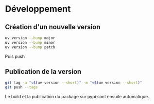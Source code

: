 # Développement


## Création d'un nouvelle version

```bash
uv version --bump major
uv version --bump minor
uv version --bump patch
```
Puis push

## Publication de la version

```bash
git tag -a "v$(uv version --short)" -m "v$(uv version --short)"
git push --tags
```
Le build et la publication du package sur pypi sont ensuite automatique.
